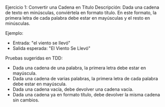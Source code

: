 Ejercicio 1: Convertir una Cadena en Título
Descripción: Dada una cadena de texto en minúsculas, conviértela en formato título. En este formato, la primera letra de cada palabra debe estar en mayúsculas y el resto en minúsculas.

Ejemplo:

- Entrada: "el viento se llevó"
- Salida esperada: "El Viento Se Llevó"

Pruebas sugeridas en TDD:

- Dada una cadena de una palabra, la primera letra debe estar en mayúscula.
- Dada una cadena de varias palabras, la primera letra de cada palabra debe estar en mayúscula.
- Dada una cadena vacía, debe devolver una cadena vacía.
- Dada una cadena ya en formato título, debe devolver la misma cadena sin cambios.